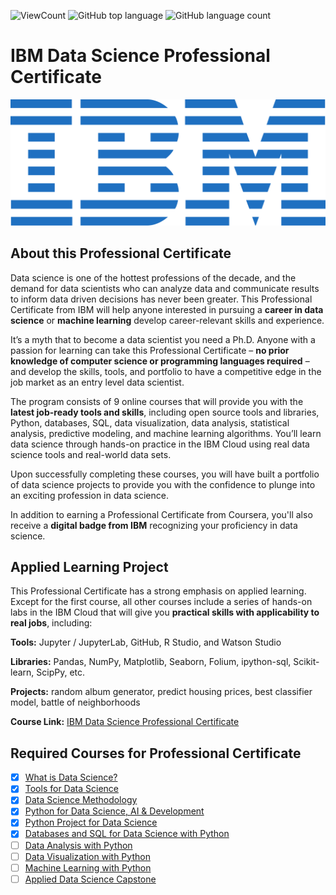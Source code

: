 ![ViewCount](https://views.whatilearened.today/views/github/Jadams29/IBM-Data-Science-Professional-Certificate.svg?cache=remove)
![GitHub top language](https://img.shields.io/github/languages/top/Jadams29/IBM-Data-Science-Professional-Certificate?style=flat)
![GitHub language count](https://img.shields.io/github/languages/count/Jadams29/IBM-Data-Science-Professional-Certificate?style=flat)

# IBM Data Science Professional Certificate

<p align="center">
 <img src="https://raw.githubusercontent.com/Jadams29/IBM-Data-Science-Professional-Certificate/master/ibm.svg" title="IBM logo" alt = "IBM logo" />
</p>


## About this Professional Certificate

Data science is one of the hottest professions of the decade, and the demand for data scientists who can analyze data and communicate results to inform data driven decisions has never been greater. This Professional Certificate from IBM will help anyone interested in pursuing a **career in data science** or **machine learning** develop career-relevant skills and experience.

It’s a myth that to become a data scientist you need a Ph.D. Anyone with a passion for learning can take this Professional Certificate – **no prior knowledge of computer science or programming languages required** – and develop the skills, tools, and portfolio to have a competitive edge in the job market as an entry level data scientist.

The program consists of 9 online courses that will provide you with the **latest job-ready tools and skills**, including open source tools and libraries, Python, databases, SQL, data visualization, data analysis, statistical analysis, predictive modeling, and machine learning algorithms. You’ll learn data science through hands-on practice in the IBM Cloud using real data science tools and real-world data sets.

Upon successfully completing these courses, you will have built a portfolio of data science projects to provide you with the confidence to plunge into an exciting profession in data science.

In addition to earning a Professional Certificate from Coursera, you'll also receive a **digital badge from IBM** recognizing your proficiency in data science.



## Applied Learning Project

This Professional Certificate has a strong emphasis on applied learning. Except for the first course, all other courses include a series of hands-on labs in the IBM Cloud that will give you **practical skills with applicability to real jobs**, including:

**Tools:** Jupyter / JupyterLab, GitHub, R Studio, and Watson Studio

**Libraries:** Pandas, NumPy, Matplotlib, Seaborn, Folium, ipython-sql, Scikit-learn, ScipPy, etc.

**Projects:** random album generator, predict housing prices, best classifier model, battle of neighborhoods 

**Course Link:** [IBM Data Science Professional Certificate](https://www.coursera.org/professional-certificates/ibm-data-science)



## Required Courses for Professional Certificate

  - [x] [What is Data Science?](https://github.com/Jadams29/IBM-Data-Science-Professional-Certificate/tree/main/What%20is%20Data%20Science)
  - [x] [Tools for Data Science](https://github.com/Jadams29/IBM-Data-Science-Professional-Certificate/tree/main/Tools%20for%20Data%20Science)
  - [x] [Data Science Methodology](https://github.com/Jadams29/IBM-Data-Science-Professional-Certificate/tree/main/Data%20Science%20Methodology)
  - [x] [Python for Data Science, AI & Development](https://github.com/Jadams29/IBM-Data-Science-Professional-Certificate/tree/main/Python%20for%20Data%20Science%2C%20AI%20%26%20Development)
  - [x] [Python Project for Data Science](https://github.com/Jadams29/IBM-Data-Science-Professional-Certificate/tree/main/Python%20Project%20for%20Data%20Science)
  - [x] [Databases and SQL for Data Science with Python](https://github.com/Jadams29/IBM-Data-Science-Professional-Certificate/tree/main/Databases%20and%20SQL%20for%20Data%20Science%20with%20Python)
  - [ ] [Data Analysis with Python](https://github.com/Jadams29/IBM-Data-Science-Professional-Certificate/tree/main/Data%20Analysis%20with%20Python)
  - [ ] [Data Visualization with Python](https://github.com/Jadams29/IBM-Data-Science-Professional-Certificate/tree/main/Data%20Visualization%20with%20Python)
  - [ ] [Machine Learning with Python](https://github.com/Jadams29/IBM-Data-Science-Professional-Certificate/tree/main/Machine%20Learning%20with%20Python)
  - [ ] [Applied Data Science Capstone](https://github.com/Jadams29/IBM-Data-Science-Professional-Certificate/tree/main/Applied%20Data%20Science%20Capstone)

